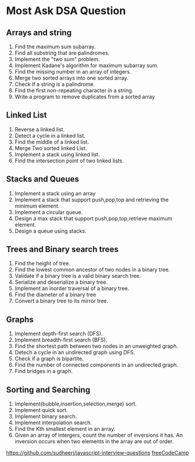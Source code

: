 # Most Ask DSA Question

## Arrays and string

  1. Find the maximum sum subarray.
  2. Find all substring that are palindromes.
  3. Implement the "two sum" problem.
  4. Implement Kadane's algorithm for maximum subarray sum.
  5. Find the missing number in an array of integers.
  6. Merge two sorted arrays into one sorted array.
  7. Check if a string is a palindrome.
  8. Find the first non-repeating character in a string.
  9. Write a program to remove duplicates from a sorted array

## Linked List

  1. Reverse a linked list.
  2. Detect a cycle in a linked list.
  3. Find the middle of a linked list.
  4. Merge Two sorted linked List.
  5. Implement a stack using linked list.
  6. Find the intersection point of two linked lists.

## Stacks and Queues
  
  1. Implement a stack using an array
  2. Implement a stack that support push,pop,top and retrieving the minimum element.
  3. Implement a circular queue.
  4. Design a max stack that support push,pop,top,retrieve maximum element.
  5. Design a queue using stacks.

## Trees and Binary search trees
  
  1. Find the height of tree.
  2. Find the lowest common ancestor of two nodes in a binary tree.
  3. Validate if a binary tree is a valid binary search tree.
  4. Serialize and deserialize a binary tree.
  5. Implement an inorder traversal of a binary tree.
  6. Find the diameter of a binary tree
  7. Convert a binary tree to its mirror tree.

## Graphs

  1. Implement depth-first search (DFS).
  2. Implement breadth-first search (BFS).
  3. Find the shortest path between two nodes in an unweighted graph.
  4. Detech a cycle in an undirected graph using DFS.
  5. Check if a graph is bipartite.
  6. Find the number of connected components in an undirected graph.
  7. Find bridges in a graph.

## Sorting and Searching

  1. Implement(bubble,insertion,selection,merge) sort.
  2. Implement quick sort.
  3. Implement binary search.
  4. Implement interpolation search.
  5. Find the Kth smallest element  in an array.
  6. Given an array of intergers, count the number of inversions it has. An inversion occurs when two elements in the array are out of order.

https://github.com/sudheerj/javascript-interview-questions
[freeCodeCamp](https://www.freecodecamp.org/learn/javascript-algorithms-and-data-structures-v8/)
